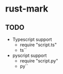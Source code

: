 # rust-mark

## TODO

- Typescript support
  - require "script.ts"
  - ts``
- pyscript support
  - require "script.py"
  - py``
